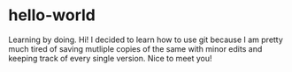 # hello-world
Learning by doing.
Hi!
I decided to learn how to use git because I am pretty much tired of saving mutliple copies of the same with minor edits and keeping track of every single version.
Nice to meet you! 
